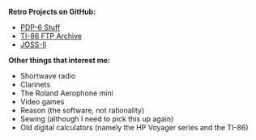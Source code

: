 
__Retro Projects on GitHub:__

- [PDP-6 Stuff](https://github.com/PashPaw/PDP-6)<br >
- [TI-86 FTP Archive](https://github.com/PashPaw/ti86-ftp)<br >
- [JOSS-II](https://github.com/PDP-6/JOSS-II)

__Other things that interest me:__

- Shortwave radio
- Clarinets
- The Roland Aerophone mini
- Video games
- Reason (the software, not rationality)
- Sewing (although I need to pick this up again)
- Old digital calculators (namely the HP Voyager series and the TI-86)


